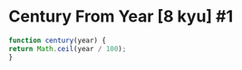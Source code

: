 # Century From Year [8 kyu] #1

```js
function century(year) {
return Math.ceil(year / 100);
}
```

